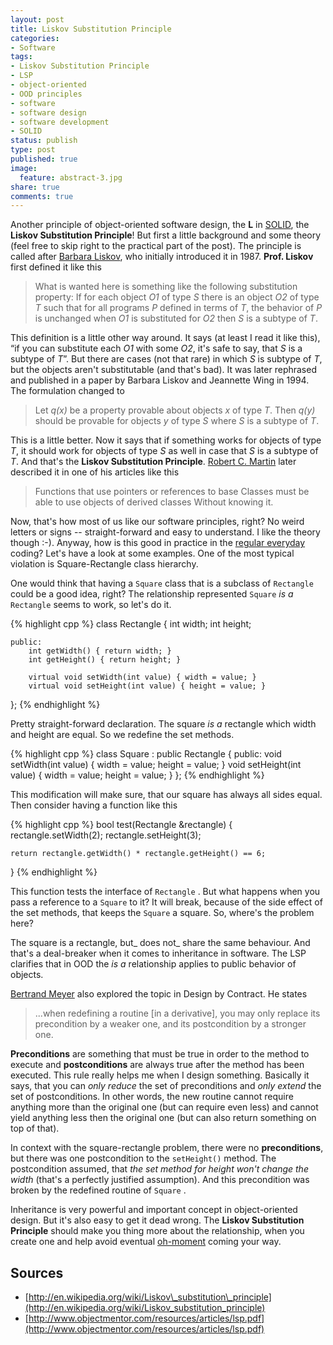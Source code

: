 ```yaml
---
layout: post
title: Liskov Substitution Principle
categories:
- Software
tags:
- Liskov Substitution Principle
- LSP
- object-oriented
- OOD principles
- software
- software design
- software development
- SOLID
status: publish
type: post
published: true
image:
  feature: abstract-3.jpg
share: true
comments: true
---
```

Another principle of object-oriented software design, the **L** in
[SOLID](/2011/08/05/solid-object-oriented-design/
"SOLID Object-Oriented Design"), the **Liskov Substitution Principle**! But
first a little background and some theory (feel free to skip right to the
practical part of the post). The principle is called after [Barbara
Liskov](http://en.wikipedia.org/wiki/Barbara_Liskov), who initially introduced
it in 1987. **Prof. Liskov** first defined it like this

> What is wanted here is something like the following substitution property:
If for each object _O1_ of type _S_ there is an object _O2_ of type _T_ such
that for all programs _P_ defined in terms of _T_, the behavior of _P_ is
unchanged when _O1_ is substituted for _O2_ then _S_ is a subtype of _T_.

This definition is a little other way around. It says (at least I read it like
this), “if you can substitute each _O1_ with some _O2_, it's safe to say, that
_S_ is a subtype of _T_”. But there are cases (not that rare) in which _S_ is
subtype of _T_, but the objects aren't substitutable (and that's bad). It was
later rephrased and published in a paper by Barbara Liskov and Jeannette Wing
in 1994. The formulation changed to

> Let _q(x)_ be a property provable about objects _x_ of type _T_. Then _q(y)_
should be provable for objects _y_ of type _S_ where _S_ is a subtype of _T_.

This is a little better. Now it says that if something works for objects of
type _T_, it should work for objects of type _S_ as well in case that _S_ is a
subtype of _T_. And that's the **Liskov Substitution Principle**. [Robert C.
Martin](http://en.wikipedia.org/wiki/Robert_Cecil_Martin) later described it in
one of his articles like this

> Functions that use pointers or references to base Classes must be able to
use objects of derived classes Without knowing it.

Now, that's how most of us like our software principles, right? No weird
letters or signs -- straight-forward and easy to understand. I like the theory
though :-). Anyway, how is this good in practice in the [regular
everyday](http://www.youtube.com/watch?v=5PsnxDQvQpw) coding? Let's have a look
at some examples. One of the most typical violation is Square-Rectangle class
hierarchy.

One would think that having a `Square` class that is a subclass of `Rectangle`
could be a good idea, right? The relationship represented `Square` _is a_
`Rectangle` seems to work, so let's do it.

{% highlight cpp %}
class Rectangle
{
    int width;
    int height;

    public:
        int getWidth() { return width; }
        int getHeight() { return height; }

        virtual void setWidth(int value) { width = value; }
        virtual void setHeight(int value) { height = value; }
};
{% endhighlight %}

Pretty straight-forward declaration. The square _is a_ rectangle which width
and height are equal. So we redefine the set methods.

{% highlight cpp %}
class Square : public Rectangle
{
    public:
        void setWidth(int value)
        { width = value; height = value; }
        void setHeight(int value)
        { width = value; height = value; }
};
{% endhighlight %}

This modification will make sure, that our square has always all sides equal.
Then consider having a function like this

{% highlight cpp %}
bool test(Rectangle &rectangle)
{
    rectangle.setWidth(2);
    rectangle.setHeight(3);

    return rectangle.getWidth() * rectangle.getHeight() == 6;
}
{% endhighlight %}

This function tests the interface of `Rectangle` . But what happens when you
pass a reference to a `Square` to it? It will break, because of the side effect
of the set methods, that keeps the `Square` a square. So, where's the problem
here?

The square is a rectangle, but_ does not_ share the same behaviour. And that's
a deal-breaker when it comes to inheritance in software. The LSP clarifies that
in OOD the _is a_ relationship applies to public behavior of objects.

[Bertrand Meyer](http://en.wikipedia.org/wiki/Bertrand_Meyer) also explored
the topic in Design by Contract. He states

> ...when redefining a routine [in a derivative], you may only replace its
precondition by a weaker one, and its postcondition by a stronger one.

**Preconditions** are something that must be true in order to the method to
execute and **postconditions** are always true after the method has been
executed. This rule really helps me when I design something. Basically it says,
that you can _only reduce_ the set of preconditions and _only extend_ the set
of postconditions. In other words, the new routine cannot require anything more
than the original one (but can require even less) and cannot yield anything
less then the original one (but can also return something on top of that).

In context with the square-rectangle problem, there were no **preconditions**,
but there was one postcondition to the `setHeight()` method. The postcondition
assumed, that _the set method for height won't change the width_ (that's a
perfectly justified assumption). And this precondition was broken by the
redefined routine of `Square` .

Inheritance is very powerful and important concept in object-oriented design.
But it's also easy to get it dead wrong. The **Liskov Substitution Principle**
should make you thing more about the relationship, when you create one and help
avoid eventual
[oh-moment](/2011/08/05/the-oh-moment/ "The
‘Oh’ Moment") coming your way.

## Sources
- [http://en.wikipedia.org/wiki/Liskov\_substitution\_principle](http://en.wikipedia.org/wiki/Liskov_substitution_principle)
- [http://www.objectmentor.com/resources/articles/lsp.pdf](http://www.objectmentor.com/resources/articles/lsp.pdf)


